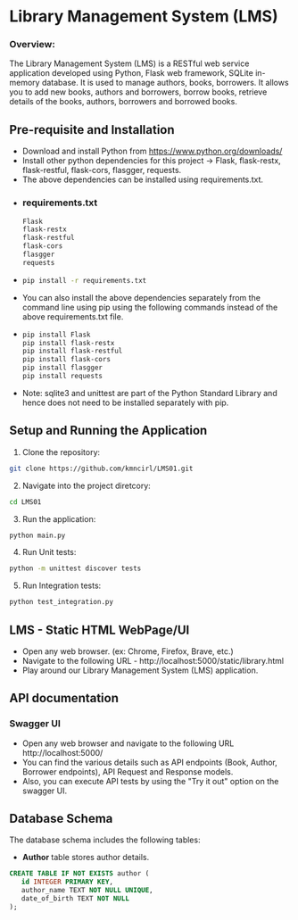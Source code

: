 # Library Management System (LMS)
### Overview:
The Library Management System (LMS) is a RESTful web service application developed using Python, Flask web framework, SQLite in-memory database. It is used to manage authors, books, borrowers. It allows you to add new books, authors and borrowers, borrow books, retrieve details of the books, authors, borrowers and borrowed books. 

## Pre-requisite and Installation
- Download and install Python from https://www.python.org/downloads/
- Install other python dependencies for this project -> Flask, flask-restx, flask-restful, flask-cors, flasgger, requests.
- The above dependencies can be installed using requirements.txt.
- ### requirements.txt
  ```sh
  Flask
  flask-restx
  flask-restful
  flask-cors
  flasgger
  requests
  ```
- ```sh
  pip install -r requirements.txt
  ```
- You can also install the above dependencies separately from the command line using pip using the following commands instead of the above requirements.txt file.
- ```sh
  pip install Flask
  pip install flask-restx
  pip install flask-restful
  pip install flask-cors
  pip install flasgger
  pip install requests
  ```
- Note: sqlite3 and unittest are part of the Python Standard Library and hence does not need to be installed separately with pip.

## Setup and Running the Application
1. Clone the repository:
```sh
git clone https://github.com/kmncirl/LMS01.git
```

2. Navigate into the project diretcory:
```sh
cd LMS01
```

3. Run the application:
```sh
python main.py
```

4. Run Unit tests:
```sh
python -m unittest discover tests
```   

5. Run Integration tests:
```sh
python test_integration.py
```   

## LMS - Static HTML WebPage/UI
- Open any web browser. (ex: Chrome, Firefox, Brave, etc.)
- Navigate to the following URL - http://localhost:5000/static/library.html
- Play around our Library Management System (LMS) application.

## API documentation
### Swagger UI 
- Open any web browser and navigate to the following URL http://localhost:5000/
- You can find the various details such as API endpoints (Book, Author, Borrower endpoints), API Request and Response models.
- Also, you can execute API tests by using the "Try it out" option on the swagger UI.

## Database Schema
The database schema includes the following tables:
- **Author** table stores author details.
 ```sql
CREATE TABLE IF NOT EXISTS author (
    id INTEGER PRIMARY KEY,
    author_name TEXT NOT NULL UNIQUE,
    date_of_birth TEXT NOT NULL
);
``` 


